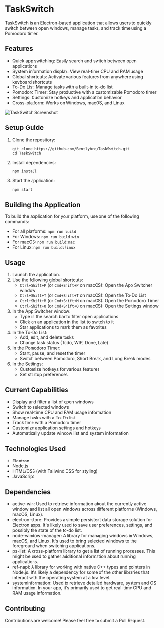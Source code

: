 # TaskSwitch

TaskSwitch is an Electron-based application that allows users to quickly switch between open windows, manage tasks, and track time using a Pomodoro timer.

## Features

- Quick app switching: Easily search and switch between open applications
- System information display: View real-time CPU and RAM usage
- Global shortcuts: Activate various features from anywhere using keyboard shortcuts
- To-Do List: Manage tasks with a built-in to-do list
- Pomodoro Timer: Stay productive with a customizable Pomodoro timer
- Settings: Customize hotkeys and application behavior
- Cross-platform: Works on Windows, macOS, and Linux

![TaskSwitch Screenshot](https://github.com/user-attachments/assets/3bab8a86-c8ac-4841-99ec-b364a8f64006)

## Setup Guide

1. Clone the repository:
   ```
   git clone https://github.com/Bentlybro/TaskSwitch.git
   cd TaskSwitch
   ```

2. Install dependencies:
   ```
   npm install
   ```

3. Start the application:
   ```
   npm start
   ```

## Building the Application

To build the application for your platform, use one of the following commands:

- For all platforms: `npm run build`
- For Windows: `npm run build:win`
- For macOS: `npm run build:mac`
- For Linux: `npm run build:linux`

## Usage

1. Launch the application.
2. Use the following global shortcuts:
   - `Ctrl+Shift+P` (or `Cmd+Shift+P` on macOS): Open the App Switcher window
   - `Ctrl+Shift+T` (or `Cmd+Shift+T` on macOS): Open the To-Do List
   - `Ctrl+Shift+M` (or `Cmd+Shift+M` on macOS): Open the Pomodoro Timer
   - `Ctrl+Shift+O` (or `Cmd+Shift+O` on macOS): Open the Settings window
3. In the App Switcher window:
   - Type in the search bar to filter open applications
   - Click on an application in the list to switch to it
   - Star applications to mark them as favorites
4. In the To-Do List:
   - Add, edit, and delete tasks
   - Change task status (Todo, WIP, Done, Late)
5. In the Pomodoro Timer:
   - Start, pause, and reset the timer
   - Switch between Pomodoro, Short Break, and Long Break modes
6. In the Settings:
   - Customize hotkeys for various features
   - Set startup preferences

## Current Capabilities

- Display and filter a list of open windows
- Switch to selected windows
- Show real-time CPU and RAM usage information
- Manage tasks with a To-Do list
- Track time with a Pomodoro timer
- Customize application settings and hotkeys
- Automatically update window list and system information

## Technologies Used

- Electron
- Node.js
- HTML/CSS (with Tailwind CSS for styling)
- JavaScript

## Dependencies

- active-win: Used to retrieve information about the currently active window and list all open windows across different platforms (Windows, macOS, Linux).
- electron-store: Provides a simple persistent data storage solution for Electron apps. It's likely used to save user preferences, settings, and possibly the state of the to-do list.
- node-window-manager: A library for managing windows in Windows, macOS, and Linux. It's used to bring selected windows to the foreground when switching applications.
- ps-list: A cross-platform library to get a list of running processes. This might be used to gather additional information about running applications.
- ref-napi: A library for working with native C++ types and pointers in Node.js. It's likely a dependency for some of the other libraries that interact with the operating system at a low level.
- systeminformation: Used to retrieve detailed hardware, system and OS information. In your app, it's primarily used to get real-time CPU and RAM usage information.

## Contributing

Contributions are welcome! Please feel free to submit a Pull Request.
